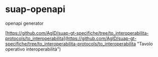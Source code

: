# suap-openapi
openapi generator

[https://github.com/AgID/suap-gt-specifiche/tree/to_interoperabilita-protocols/to_interoperabilita](https://github.com/AgID/suap-gt-specifiche/tree/to_interoperabilita-protocols/to_interoperabilita "Tavolo operativo interoperabilità") 
